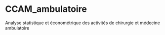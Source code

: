 # CCAM_ambulatoire

Analyse statistique et économétrique des activités de chirurgie et médecine ambulatoire